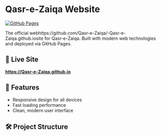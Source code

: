 # Qasr-e-Zaiqa Website

[![GitHub Pages](https://img.shields.io/badge/View-Live_Site-brightgreen?style=for-the-badge)](https://rehan-exe.github.io)

The official webhttps://github.com/Qasr-e-Zaiqa/-Qasr-e-Zaiqa.github.iosite for Qasr-e-Zaiqa. Built with modern web technologies and deployed via GitHub Pages.

## 🔗 Live Site
**https://Qasr-e-Zaiqa.github.io**

## 🚀 Features
- Responsive design for all devices
- Fast loading performance
- Clean, modern user interface

## 🛠️ Project Structure
